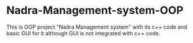 # Nadra-Management-system-OOP
This is OOP project "Nadra Management system" with its c++ code and basic GUI for it although GUI is not integrated with c++ code. 

